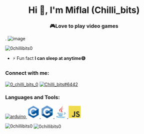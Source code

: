 <h1 align="center">Hi 👋, I'm Miflal (Chilli_bits)</h1>
<h3 align="center">🎮Love to play video games</h3>

  .                                                                       ![image](https://github.com/0Chillibits0/.Miflal/assets/130387318/bf3975b9-5e72-4ade-83f4-b0b8f2102d83)


<p align="left"> <img src="https://komarev.com/ghpvc/?username=0chillibits0&label=Profile%20views&color=0e75b6&style=flat" alt="0chillibits0" /> </p>

- ⚡ Fun fact **I can sleep at anytime😅**

<h3 align="left">Connect with me:</h3>
<p align="left">
<a href="https://instagram.com/0_chilli_bits_0" target="blank"><img align="center" src="https://raw.githubusercontent.com/rahuldkjain/github-profile-readme-generator/master/src/images/icons/Social/instagram.svg" alt="0_chilli_bits_0" height="30" width="40" /></a>
<a href="https://discord.gg/Chilli_bits#6442" target="blank"><img align="center" src="https://raw.githubusercontent.com/rahuldkjain/github-profile-readme-generator/master/src/images/icons/Social/discord.svg" alt="Chilli_bits#6442" height="30" width="40" /></a>
</p>

<h3 align="left">Languages and Tools:</h3>
<p align="left"> <a href="https://www.arduino.cc/" target="_blank" rel="noreferrer"> <img src="https://cdn.worldvectorlogo.com/logos/arduino-1.svg" alt="arduino" width="40" height="40"/> </a> <a href="https://www.cprogramming.com/" target="_blank" rel="noreferrer"> <img src="https://raw.githubusercontent.com/devicons/devicon/master/icons/c/c-original.svg" alt="c" width="40" height="40"/> </a> <a href="https://www.w3schools.com/cpp/" target="_blank" rel="noreferrer"> <img src="https://raw.githubusercontent.com/devicons/devicon/master/icons/cplusplus/cplusplus-original.svg" alt="cplusplus" width="40" height="40"/> </a> <a href="https://www.java.com" target="_blank" rel="noreferrer"> <img src="https://raw.githubusercontent.com/devicons/devicon/master/icons/java/java-original.svg" alt="java" width="40" height="40"/> </a> <a href="https://developer.mozilla.org/en-US/docs/Web/JavaScript" target="_blank" rel="noreferrer"> <img src="https://raw.githubusercontent.com/devicons/devicon/master/icons/javascript/javascript-original.svg" alt="javascript" width="40" height="40"/> </a> </p>

<p><img align="left" src="https://github-readme-stats.vercel.app/api/top-langs?username=0chillibits0&show_icons=true&locale=en&layout=compact" alt="0chillibits0" /></p>

<p>&nbsp;<img align="center" src="https://github-readme-stats.vercel.app/api?username=0chillibits0&show_icons=true&locale=en" alt="0chillibits0" /></p>
